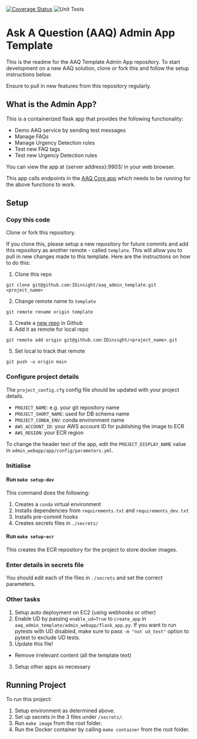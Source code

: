 [![Coverage Status](https://coveralls.io/repos/github/IDinsight/aaq_admin_app/badge.svg?t=VLz2WX)](https://coveralls.io/github/IDinsight/aaq_admin_app)
![Unit Tests](https://github.com/IDinsight/aaq_admin_app/actions/workflows/unittest.yml/badge.svg)

# Ask A Question (AAQ) Admin App Template

This is the readme for the AAQ Template Admin App repository. To start development on a new AAQ solution, clone or fork this and follow the setup instructions below.

Ensure to pull in new features from this repository regularly.

## What is the Admin App?

This is a containerized flask app that provides the following functionality:

-   Demo AAQ service by sending test messages
-   Manage FAQs
-   Manage Urgency Detection rules
-   Test new FAQ tags
-   Test new Urgency Detection rules

You can view the app at {server address}:9903/ in your web browser.

This app calls endpoints in the [AAQ Core app](https://github.com/IDinsight/aaq_core_template) which needs to be running for the above functions to work.

## Setup

### Copy this code

Clone or fork this repository.

If you clone this, please setup a new repository for future commits and add this repository as another remote - called `template`. This will allow you to pull in new changes made to this template. Here are the instructions on how to do this:

1. Clone this repo

```
git clone git@github.com:IDinsight/aaq_admin_template.git <project_name>
```

2. Change remote name to `template`

```
git remote rename origin template
```

3. Create a [new repo](https://github.com/organizations/IDinsight/repositories/new) in Github
4. Add it as remote for local repo

```
git remote add origin git@github.com:IDinsight/<project_name>.git
```
5. Set local to track that remote

```
git push -u origin main
```

### Configure project details

The `project_config.cfg` config file should be updated with your project details.
* `PROJECT_NAME`: e.g. your git repository name
* `PROJECT_SHORT_NAME`: used for DB schema name
* `PROJECT_CONDA_ENV`: conda environment name
* `AWS_ACCOUNT_ID`: your AWS account ID for publishing the image to ECR
* `AWS_REGION`: your ECR region

To change the header text of the app, edit the `PROJECT_DISPLAY_NAME` value in `admin_webapp/app/config/parameters.yml`.

### Initialise

#### Run `make setup-dev`

This command does the following:

1. Creates a `conda` virtual environment
2. Installs dependencies from `requirements.txt` and `requirements_dev.txt`
3. Installs pre-commit hooks
4. Creates secrets files in `./secrets/`

#### Run `make setup-ecr`

This creates the ECR repository for the project to store docker images.

### Enter details in secrets file

You should edit each of the files in `./secrets` and set the correct parameters.

### Other tasks

1. Setup auto deployment on EC2 (using webhooks or other)
2. Enable UD by passing `enable_ud=True` to `create_app` in `aaq_admin_template/admin_webapp/flask_app.py`. If you want to run pytests with UD disabled, make sure to pass `-m "not ud_test"` option to pytest to exclude UD tests.
3. Update this file!

-   Remove irrelevant content (all the template text)

3. Setup other apps as necessary

## Running Project

To run this project:

1. Setup environment as determined above.
2. Set up secrets in the 3 files under `/secrets/`.
3. Run `make image` from the root folder.
4. Run the Docker container by calling `make container` from the root folder.
